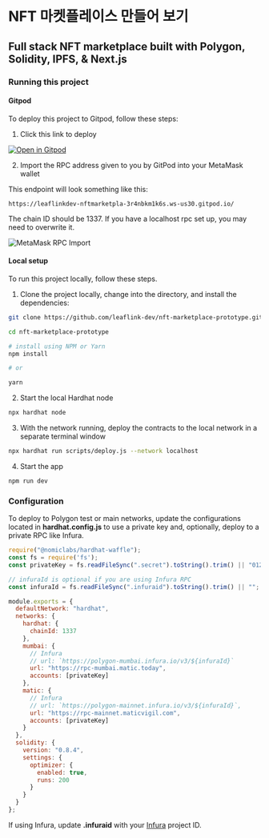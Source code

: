 # NFT 마켓플레이스 만들어 보기
## Full stack NFT marketplace built with Polygon, Solidity, IPFS, & Next.js

### Running this project

#### Gitpod

To deploy this project to Gitpod, follow these steps:

1. Click this link to deploy

[![Open in Gitpod](https://gitpod.io/button/open-in-gitpod.svg)](https://gitpod.io/#github.com/leaflink-dev/nft-marketplace-prototype.git)

2. Import the RPC address given to you by GitPod into your MetaMask wallet

This endpoint will look something like this:

```
https://leaflinkdev-nftmarketpla-3r4nbkm1k6s.ws-us30.gitpod.io/
```

The chain ID should be 1337. If you have a localhost rpc set up, you may need to overwrite it.

![MetaMask RPC Import](wallet.png)

#### Local setup

To run this project locally, follow these steps.

1. Clone the project locally, change into the directory, and install the dependencies:

```sh
git clone https://github.com/leaflink-dev/nft-marketplace-prototype.git

cd nft-marketplace-prototype

# install using NPM or Yarn
npm install

# or

yarn
```

2. Start the local Hardhat node

```sh
npx hardhat node
```

3. With the network running, deploy the contracts to the local network in a separate terminal window

```sh
npx hardhat run scripts/deploy.js --network localhost
```

4. Start the app

```
npm run dev
```

### Configuration

To deploy to Polygon test or main networks, update the configurations located in __hardhat.config.js__ to use a private key and, optionally, deploy to a private RPC like Infura.

```javascript
require("@nomiclabs/hardhat-waffle");
const fs = require('fs');
const privateKey = fs.readFileSync(".secret").toString().trim() || "01234567890123456789";

// infuraId is optional if you are using Infura RPC
const infuraId = fs.readFileSync(".infuraid").toString().trim() || "";

module.exports = {
  defaultNetwork: "hardhat",
  networks: {
    hardhat: {
      chainId: 1337
    },
    mumbai: {
      // Infura
      // url: `https://polygon-mumbai.infura.io/v3/${infuraId}`
      url: "https://rpc-mumbai.matic.today",
      accounts: [privateKey]
    },
    matic: {
      // Infura
      // url: `https://polygon-mainnet.infura.io/v3/${infuraId}`,
      url: "https://rpc-mainnet.maticvigil.com",
      accounts: [privateKey]
    }
  },
  solidity: {
    version: "0.8.4",
    settings: {
      optimizer: {
        enabled: true,
        runs: 200
      }
    }
  }
};
```

If using Infura, update __.infuraid__ with your [Infura](https://infura.io/) project ID.
